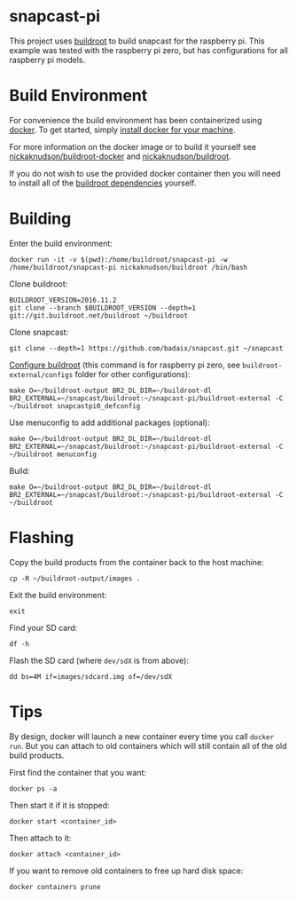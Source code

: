# snapcast-pi
This project uses [buildroot](https://buildroot.org) to build snapcast for the raspberry pi. This example was tested with the raspberry pi zero, but has configurations for all raspberry pi models.

# Build Environment
For convenience the build environment has been containerized using [docker](https://www.docker.com/). To get started, simply [install docker for your machine](https://www.docker.com/products/overview#/install_the_platform).

For more information on the docker image or to build it yourself see [nickaknudson/buildroot-docker](https://github.com/nickaknudson/buildroot-docker) and [nickaknudson/buildroot](https://cloud.docker.com/app/nickaknudson/repository/docker/nickaknudson/buildroot/general).

If you do not wish to use the provided docker container then you will need to install all of the [buildroot dependencies](https://buildroot.org/downloads/manual/manual.html#requirement) yourself.

# Building
Enter the build environment:

    docker run -it -v $(pwd):/home/buildroot/snapcast-pi -w /home/buildroot/snapcast-pi nickaknudson/buildroot /bin/bash

Clone buildroot:

    BUILDROOT_VERSION=2016.11.2
    git clone --branch $BUILDROOT_VERSION --depth=1 git://git.buildroot.net/buildroot ~/buildroot

Clone snapcast:

    git clone --depth=1 https://github.com/badaix/snapcast.git ~/snapcast

[Configure buildroot](https://git.busybox.net/buildroot/tree/board/raspberrypi/readme.txt) (this command is for raspberry pi zero, see `buildroot-external/configs` folder for other configurations):

    make O=~/buildroot-output BR2_DL_DIR=~/buildroot-dl BR2_EXTERNAL=~/snapcast/buildroot:~/snapcast-pi/buildroot-external -C ~/buildroot snapcastpi0_defconfig

Use menuconfig to add additional packages (optional):

    make O=~/buildroot-output BR2_DL_DIR=~/buildroot-dl BR2_EXTERNAL=~/snapcast/buildroot:~/snapcast-pi/buildroot-external -C ~/buildroot menuconfig

Build:

    make O=~/buildroot-output BR2_DL_DIR=~/buildroot-dl BR2_EXTERNAL=~/snapcast/buildroot:~/snapcast-pi/buildroot-external -C ~/buildroot

# Flashing
Copy the build products from the container back to the host machine:

    cp -R ~/buildroot-output/images .

Exit the build environment:

    exit

Find your SD card:

    df -h

Flash the SD card (where `dev/sdX` is from above):

    dd bs=4M if=images/sdcard.img of=/dev/sdX

# Tips
By design, docker will launch a new container every time you call `docker run`. But you can attach to old containers which will still contain all of the old build products.

First find the container that you want:

    docker ps -a

Then start it if it is stopped:

    docker start <container_id>

Then attach to it:

    docker attach <container_id>

If you want to remove old containers to free up hard disk space:

    docker containers prune
